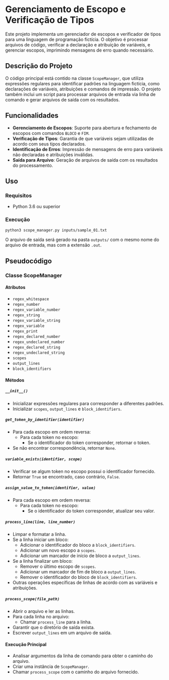 # Gerenciamento de Escopo e Verificação de Tipos

Este projeto implementa um gerenciador de escopos e verificador de tipos para uma linguagem de programação fictícia. O objetivo é processar arquivos de código, verificar a declaração e atribuição de variáveis, e gerenciar escopos, imprimindo mensagens de erro quando necessário.

## Descrição do Projeto

O código principal está contido na classe `ScopeManager`, que utiliza expressões regulares para identificar padrões na linguagem fictícia, como declarações de variáveis, atribuições e comandos de impressão. O projeto também inclui um script para processar arquivos de entrada via linha de comando e gerar arquivos de saída com os resultados.

## Funcionalidades

- **Gerenciamento de Escopos**: Suporte para abertura e fechamento de escopos com comandos `BLOCO` e `FIM`.
- **Verificação de Tipos**: Garantia de que variáveis sejam utilizadas de acordo com seus tipos declarados.
- **Identificação de Erros**: Impressão de mensagens de erro para variáveis não declaradas e atribuições inválidas.
- **Saída para Arquivo**: Geração de arquivos de saída com os resultados do processamento.

## Uso

### Requisitos

- Python 3.6 ou superior

### Execução

```bash
python3 scope_manager.py inputs/sample_01.txt
```

O arquivo de saída será gerado na pasta `outputs/` com o mesmo nome do arquivo de entrada, mas com a extensão `.out`.

## Pseudocódigo

### Classe ScopeManager

#### Atributos
- `regex_whitespace`
- `regex_number`
- `regex_variable_number`
- `regex_string`
- `regex_variable_string`
- `regex_variable`
- `regex_print`
- `regex_declared_number`
- `regex_undeclared_number`
- `regex_declared_string`
- `regex_undeclared_string`
- `scopes`
- `output_lines`
- `block_identifiers`

#### Métodos

##### `__init__()`
- Inicializar expressões regulares para corresponder a diferentes padrões.
- Inicializar `scopes`, `output_lines` e `block_identifiers`.

##### `get_token_by_identifier(identifier)`
- Para cada escopo em ordem reversa:
  - Para cada token no escopo:
    - Se o identificador do token corresponder, retornar o token.
- Se não encontrar correspondência, retornar `None`.

##### `variable_exists(identifier, scope)`
- Verificar se algum token no escopo possui o identificador fornecido.
- Retornar `True` se encontrado, caso contrário, `False`.

##### `assign_value_to_token(identifier, value)`
- Para cada escopo em ordem reversa:
  - Para cada token no escopo:
    - Se o identificador do token corresponder, atualizar seu valor.

##### `process_line(line, line_number)`
- Limpar e formatar a linha.
- Se a linha iniciar um bloco:
  - Adicionar o identificador do bloco a `block_identifiers`.
  - Adicionar um novo escopo a `scopes`.
  - Adicionar um marcador de início de bloco a `output_lines`.
- Se a linha finalizar um bloco:
  - Remover o último escopo de `scopes`.
  - Adicionar um marcador de fim de bloco a `output_lines`.
  - Remover o identificador do bloco de `block_identifiers`.
- Outras operações específicas de linhas de acordo com as variáveis e atribuições.

##### `process_scope(file_path)`
- Abrir o arquivo e ler as linhas.
- Para cada linha no arquivo:
  - Chamar `process_line` para a linha.
- Garantir que o diretório de saída exista.
- Escrever `output_lines` em um arquivo de saída.

#### Execução Principal
- Analisar argumentos da linha de comando para obter o caminho do arquivo.
- Criar uma instância de `ScopeManager`.
- Chamar `process_scope` com o caminho do arquivo fornecido.